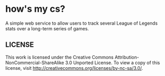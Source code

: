 how's my cs?
============
A simple web service to allow users to track several League of Legends stats
over a long-term series of games.

LICENSE
------------
This work is licensed under the Creative Commons
Attribution-NonCommercial-ShareAlike 3.0 Unported License.
To view a copy of this license, visit
http://creativecommons.org/licenses/by-nc-sa/3.0/.

